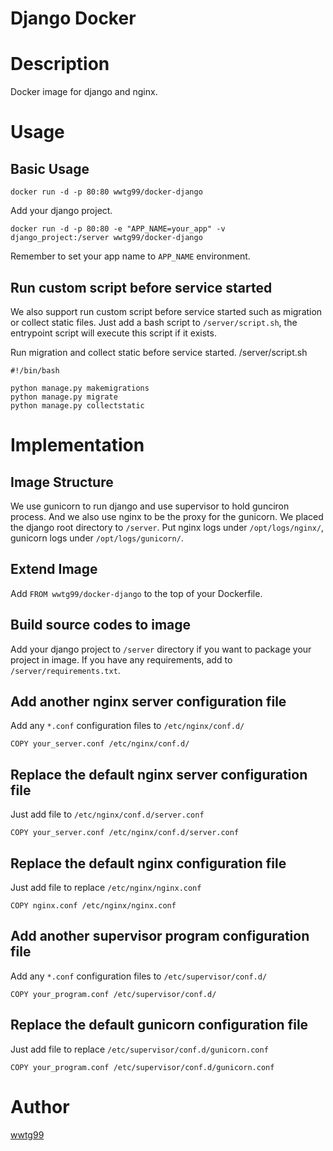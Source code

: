 Django Docker
=============

# Description
Docker image for django and nginx.

# Usage

## Basic Usage

```
docker run -d -p 80:80 wwtg99/docker-django
```

Add your django project.
```
docker run -d -p 80:80 -e "APP_NAME=your_app" -v django_project:/server wwtg99/docker-django
```

Remember to set your app name to `APP_NAME` environment.

## Run custom script before service started

We also support run custom script before service started such as migration or collect static files. Just add a bash script to `/server/script.sh`, the entrypoint script will execute this script if it exists.

Run migration and collect static before service started.
/server/script.sh
```
#!/bin/bash

python manage.py makemigrations
python manage.py migrate
python manage.py collectstatic
```

# Implementation

## Image Structure
We use gunicorn to run django and use supervisor to hold gunciron process. And we also use nginx to be the proxy for the gunicorn.
We placed the django root directory to `/server`. Put nginx logs under `/opt/logs/nginx/`, gunicorn logs under `/opt/logs/gunicorn/`.

## Extend Image

Add `FROM wwtg99/docker-django` to the top of your Dockerfile.

## Build source codes to image

Add your django project to `/server` directory if you want to package your project in image.
If you have any requirements, add to `/server/requirements.txt`.

## Add another nginx server configuration file

Add any `*.conf` configuration files to `/etc/nginx/conf.d/`

```
COPY your_server.conf /etc/nginx/conf.d/
```

## Replace the default nginx server configuration file

Just add file to `/etc/nginx/conf.d/server.conf`

```
COPY your_server.conf /etc/nginx/conf.d/server.conf
```

## Replace the default nginx configuration file

Just add file to replace `/etc/nginx/nginx.conf`

```
COPY nginx.conf /etc/nginx/nginx.conf
```

## Add another supervisor program configuration file

Add any `*.conf` configuration files to `/etc/supervisor/conf.d/`

```
COPY your_program.conf /etc/supervisor/conf.d/
```

## Replace the default gunicorn configuration file

Just add file to replace `/etc/supervisor/conf.d/gunicorn.conf`

```
COPY your_program.conf /etc/supervisor/conf.d/gunicorn.conf
```

# Author
[wwtg99](http://52jing.wang)
